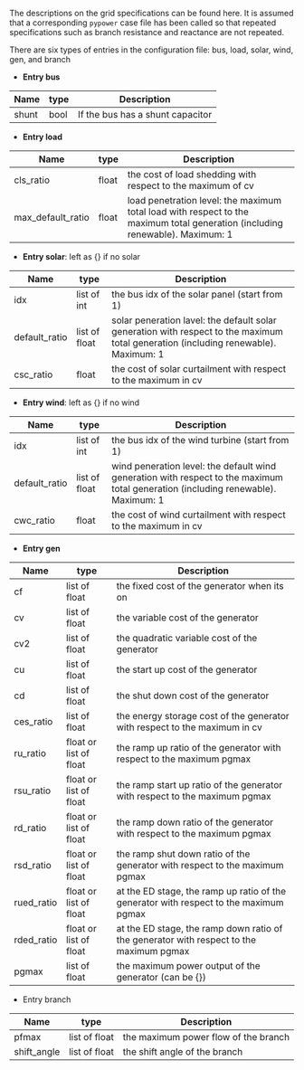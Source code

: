 The descriptions on the grid specifications can be found here. It is assumed that a corresponding `pypower` case file has been called so that repeated specifications such as branch resistance and reactance are not repeated.

There are six types of entries in the configuration file: bus, load, solar, wind, gen, and branch

- **Entry bus**

| Name | type | Description |
| --- | --- | --- |
| shunt | bool | If the bus has a shunt capacitor |

- **Entry load**

| Name | type | Description |
| --- | --- | --- |
| cls_ratio | float | the cost of load shedding with respect to the maximum of cv |
| max_default_ratio | float | load penetration level: the maximum total load with respect to the maximum total generation (including renewable). Maximum: 1 |

- **Entry solar**: left as {} if no solar

| Name | type | Description |
| --- | --- | --- |
idx | list of int | the bus idx of the solar panel (start from 1) |
default_ratio | list of float | solar peneration lavel: the default solar generation with respect to the maximum total generation (including renewable). Maximum: 1 |
csc_ratio | float | the cost of solar curtailment with respect to the maximum in cv |

- **Entry wind**: left as {} if no wind

| Name | type | Description |
| --- | --- | --- |
idx | list of int | the bus idx of the wind turbine (start from 1) |
default_ratio | list of float | wind peneration level: the default wind generation with respect to the maximum total generation (including renewable). Maximum: 1 |
cwc_ratio | float | the cost of wind curtailment with respect to the maximum in cv |

- **Entry gen**

| Name | type | Description |
| --- | --- | --- |
| cf | list of float | the fixed cost of the generator when its on |
| cv | list of float | the variable cost of the generator |
| cv2 | list of float | the quadratic variable cost of the generator |
| cu | list of float | the start up cost of the generator |
| cd | list of float | the shut down cost of the generator |
| ces_ratio | list of float | the energy storage cost of the generator with respect to the maximum in cv |
| ru_ratio | float or list of float | the ramp up ratio of the generator with respect to the maximum pgmax |
| rsu_ratio | float or list of float | the ramp start up ratio of the generator with respect to the maximum pgmax |
| rd_ratio | float or list of float | the ramp down ratio of the generator with respect to the maximum pgmax |
| rsd_ratio | float or list of float | the ramp shut down ratio of the generator with respect to the maximum pgmax |
| rued_ratio | float or list of float | at the ED stage, the ramp up ratio of the generator with respect to the maximum pgmax |
| rded_ratio | float or list of float | at the ED stage, the ramp down ratio of the generator with respect to the maximum pgmax |
| pgmax | list of float | the maximum power output of the generator (can be {}) |

- Entry branch

| Name | type | Description |
| --- | --- | --- |
| pfmax | list of float | the maximum power flow of the branch |
| shift_angle | list of float | the shift angle of the branch |